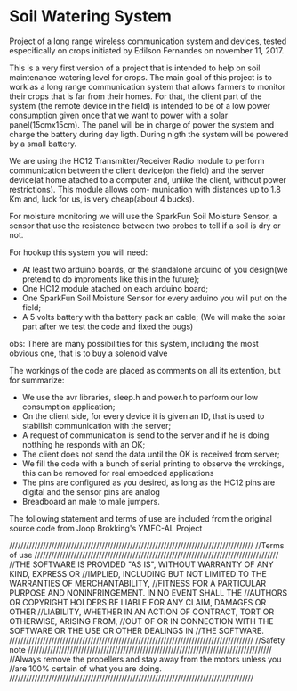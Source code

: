 # Soil Watering System
Project of a long range wireless communication system and devices, tested especifically on crops
initiated by Edilson Fernandes on november 11, 2017.

This is a very first version of a project that is intended to help on soil maintenance watering level for crops.
The main goal of this project is to work as a long range communication system  that allows farmers to monitor their crops
that is far from their homes. For that, the client part of the system (the remote device in the field) is intended to be of
a low power consumption given once that we want to power with a solar panel(15cmx15cm). The panel will be in charge of power 
the system and charge the battery during day ligth. During nigth the system will be powered by a small battery.

We are using the HC12 Transmitter/Receiver Radio module to perform communication between the client device(on the field) and
the server device(at home atached to a computer and, unlike the client,  without power restrictions). This module allows com-
munication with distances up to 1.8 Km and, luck for us, is very cheap(about 4 bucks). 

For moisture monitoring we will use the SparkFun Soil Moisture Sensor, a sensor that use the resistence between two probes
to tell if a soil is dry or not. 

For hookup this system you will need:

* At least two arduino boards, or the standalone arduino of you design(we pretend to do improments like this in the future);
* One HC12 module atached on each arduino board;
* One SparkFun Soil Moisture Sensor for every arduino you will put on the field;
* A 5 volts battery with tha battery pack an cable;
(We will make the solar part after we test the code and fixed the bugs)

obs: There are many possibilities for this system, including the most obvious one, that is  to buy a solenoid valve


The workings of the code are placed as comments on all its extention, but for summarize:

* We use the avr libraries, sleep.h and power.h to perform our low consumption application;
* On the client side, for every device it is given an ID, that is used to stabilish communication with the server;
* A request of communication is send to the server and if he is doing notthing he responds with an OK;
* The client does not send the data until the OK is received from server; 
* We fill the code with a bunch of serial printing to observe the wrokings, this can be removed for real embedded applications
* The pins are configured as you desired, as long as the HC12 pins are digital and the sensor pins are analog
* Breadboard an male to male jumpers.

The following statement and terms of use are included from the original source code from Joop Brokking's YMFC-AL Project

/////////////////////////////////////////////////////////////////////////////////////// //Terms of use /////////////////////////////////////////////////////////////////////////////////////// //THE SOFTWARE IS PROVIDED "AS IS", WITHOUT WARRANTY OF ANY KIND, EXPRESS OR //IMPLIED, INCLUDING BUT NOT LIMITED TO THE WARRANTIES OF MERCHANTABILITY, //FITNESS FOR A PARTICULAR PURPOSE AND NONINFRINGEMENT. IN NO EVENT SHALL THE //AUTHORS OR COPYRIGHT HOLDERS BE LIABLE FOR ANY CLAIM, DAMAGES OR OTHER //LIABILITY, WHETHER IN AN ACTION OF CONTRACT, TORT OR OTHERWISE, ARISING FROM, //OUT OF OR IN CONNECTION WITH THE SOFTWARE OR THE USE OR OTHER DEALINGS IN //THE SOFTWARE. /////////////////////////////////////////////////////////////////////////////////////// //Safety note /////////////////////////////////////////////////////////////////////////////////////// //Always remove the propellers and stay away from the motors unless you //are 100% certain of what you are doing. ///////////////////////////////////////////////////////////////////////////////////////

